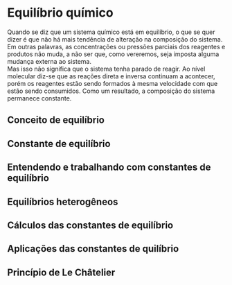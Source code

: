 # Equilíbrio químico

Quando se diz que um sistema químico está em equilíbrio, o que se quer dizer é que não há mais tendência de alteração na composição do sistema.
Em outras palavras, as concentrações ou pressões parciais dos reagentes e produtos não muda, a não ser que, como vereremos, seja imposta alguma mudança externa ao sistema.  
Mas isso não significa que o sistema tenha parado de reagir. Ao nível molecular diz-se que as reações direta e inversa continuam a acontecer, porém os reagentes estão sendo formados à mesma velocidade com que estão sendo consumidos.
Como um resultado, a composição do sistema permanece constante.


## Conceito de equilíbrio

## Constante de equilíbrio

## Entendendo e trabalhando com constantes de equilíbrio

## Equilíbrios heterogêneos

## Cálculos das constantes de equilíbrio

## Aplicações das constantes de quilíbrio

## Princípio de Le Châtelier

